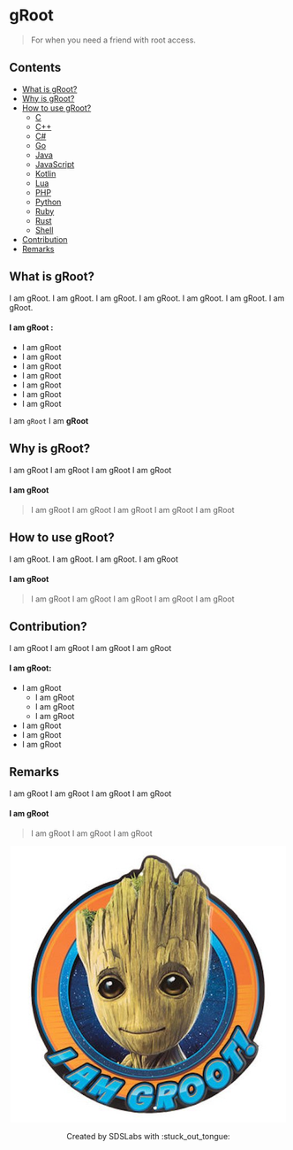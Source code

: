 # gRoot

> For when you need a friend with root access.

## Contents

* [What is gRoot?](#what)
* [Why is gRoot?](#why)
* [How to use gRoot?](#setup)
	* [C](./src/main.c)
	* [C++](./src/main.cpp)
	* [C#](./src/main.cs)
	* [Go](./src/main.go)
	* [Java](./src/main.java)
	* [JavaScript](./src/main.js)
	* [Kotlin](./src/main.kt)
	* [Lua](./src/main.lua)
	* [PHP](./src/main.php)
	* [Python](./src/main.py)
	* [Ruby](./src/main.rb)
	* [Rust](./src/main.rs)
	* [Shell](./src/main.sh)
* [Contribution](#how)
* [Remarks](#remarks)

## <a name=what>What is gRoot?
I am gRoot. I am gRoot. I am gRoot. I am gRoot. I am gRoot. I am gRoot. I am gRoot.

#### I am gRoot :
* I am gRoot
* I am gRoot
* I am gRoot
* I am gRoot
* I am gRoot
* I am gRoot
* I am gRoot

I am `gRoot`
I am __gRoot__

## <a name=why>Why is gRoot?
I am gRoot
I am gRoot
I am gRoot
I am gRoot
#### I am gRoot
> I am gRoot
> I am gRoot
> I am gRoot
> I am gRoot
> I am gRoot

## <a name=setup>How to use gRoot?
I am gRoot. I am gRoot. I am gRoot. I am gRoot
#### I am gRoot
> I am gRoot
> I am gRoot
> I am gRoot
> I am gRoot
> I am gRoot

## <a name=how>Contribution?
I am gRoot
I am gRoot
I am gRoot
I am gRoot
#### I am gRoot:
* I am gRoot
	* I am gRoot
	* I am gRoot
	* I am gRoot
* I am gRoot
* I am gRoot
* I am gRoot

## <a name=remarks>Remarks
I am gRoot
I am gRoot
I am gRoot
I am gRoot
#### I am gRoot
> I am gRoot
> I am gRoot
> I am gRoot

<p align=center><img src="assets/gRoot.jpg"></p>
<p align=center>
Created by SDSLabs with :stuck_out_tongue:
</p>
